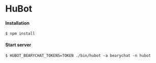 HuBot
=======

#### Installation

`$ npm install`

#### Start server

`$ HUBOT_BEARYCHAT_TOKENS=TOKEN ./bin/hubot -a bearychat -n hubot`

